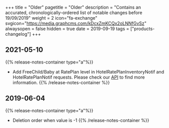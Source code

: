 +++
title = "Older"
pagetitle = "Older"
description = "Contains an accurated, chronologically-ordered list of notable changes before 19/09/2019"
weight = 2
icon="fa-exchange"
svgicon="https://media.graphcms.com/kDcxZmKCQx2oLNNfGvSz"
alwaysopen = false
hidden = true
date = 2019-09-19
tags = ["products-changelog"]
+++

## 2021-05-10

{{% release-notes-container type="a"%}}
* Add FreeChild/Baby at RatePlan level in HotelRatePlanInventoryNotif and HotelRatePlanNotif requests. Please check our [API](https://docs.travelgatex.com/connectiontypesbuyers/channel-x/api-reference/) to find more information. 
{{% /release-notes-container %}}

## 2019-06-04

{{% release-notes-container type="a"%}}
* Deletion order when value is -1
{{% /release-notes-container %}}
